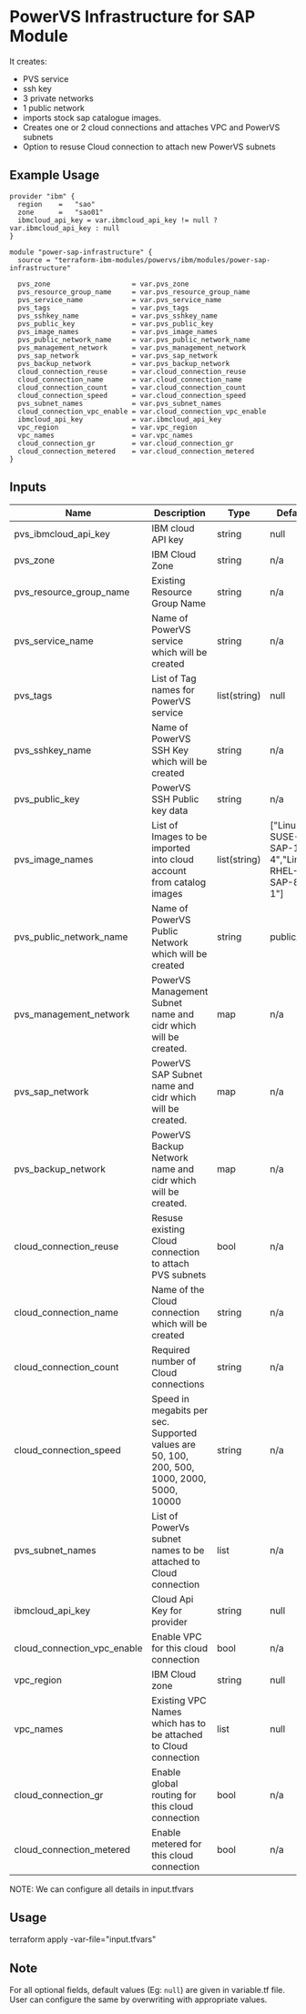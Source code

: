 # PowerVS Infrastructure for SAP Module

It creates:
- PVS service
- ssh key
- 3 private networks
- 1 public network
- imports stock sap catalogue images.
- Creates one or 2 cloud connections and attaches VPC and PowerVS subnets
- Option to resuse Cloud connection to attach new PowerVS subnets

## Example Usage
```
provider "ibm" {
  region    =   "sao"
  zone      =   "sao01"
  ibmcloud_api_key = var.ibmcloud_api_key != null ? var.ibmcloud_api_key : null
}

module "power-sap-infrastructure" {
  source = "terraform-ibm-modules/powervs/ibm/modules/power-sap-infrastructure"

  pvs_zone                    = var.pvs_zone
  pvs_resource_group_name     = var.pvs_resource_group_name
  pvs_service_name            = var.pvs_service_name
  pvs_tags                    = var.pvs_tags
  pvs_sshkey_name             = var.pvs_sshkey_name
  pvs_public_key              = var.pvs_public_key
  pvs_image_names             = var.pvs_image_names
  pvs_public_network_name     = var.pvs_public_network_name
  pvs_management_network      = var.pvs_management_network
  pvs_sap_network             = var.pvs_sap_network
  pvs_backup_network          = var.pvs_backup_network
  cloud_connection_reuse      = var.cloud_connection_reuse
  cloud_connection_name       = var.cloud_connection_name
  cloud_connection_count      = var.cloud_connection_count
  cloud_connection_speed      = var.cloud_connection_speed
  pvs_subnet_names            = var.pvs_subnet_names
  cloud_connection_vpc_enable = var.cloud_connection_vpc_enable
  ibmcloud_api_key            = var.ibmcloud_api_key
  vpc_region                  = var.vpc_region
  vpc_names                   = var.vpc_names
  cloud_connection_gr         = var.cloud_connection_gr
  cloud_connection_metered    = var.cloud_connection_metered
}
```

<!-- BEGINNING OF PRE-COMMIT-TERRAFORM DOCS HOOK -->

## Inputs

| Name                              | Description                                           | Type   | Default | Required |
|-----------------------------------|-------------------------------------------------------|--------|---------|----------|
| pvs\_ibmcloud_api_key | IBM cloud API key | string | null | optional |
| pvs\_zone | IBM Cloud Zone | string | n/a | yes |
| pvs\_resource\_group\_name | Existing Resource Group Name | string | n/a | yes |
| pvs\_service\_name | Name of PowerVS service which will be created | string | n/a | yes |
| pvs\_tags | List of Tag names for PowerVS service | list(string) | null | no |
| pvs\_sshkey\_name | Name of PowerVS SSH Key which will be created  | string | n/a | yes |
| pvs\_public\_key | PowerVS SSH Public key data | string | n/a | yes |
| pvs\_image\_names | List of Images to be imported into cloud account from catalog images | list(string) | ["Linux-SUSE-SAP-12-4","Linux-RHEL-SAP-8-1"] | yes |
| pvs\_public\_network\_name | Name of PowerVS Public Network which will be created  | string | public_net | yes |
| pvs\_management\_network | PowerVS Management Subnet name and cidr which will be created. | map | n/a | yes |
| pvs\_sap\_network | PowerVS SAP Subnet name and cidr which will be created. | map | n/a | yes |
| pvs\_backup\_network | PowerVS Backup Network name and cidr which will be created. | map | n/a | yes |
| cloud\_connection\_reuse | Resuse existing Cloud connection to attach PVS subnets | bool | n/a | yes |
| cloud\_connection\_name | Name of the Cloud connection which will be created | string | n/a | yes |
| cloud\_connection\_count | Required number of Cloud connections | string | n/a | yes |
| cloud\_connection\_speed | Speed in megabits per sec. Supported values are 50, 100, 200, 500, 1000, 2000, 5000, 10000 | string | n/a | yes |
| pvs\_subnet\_names | List of PowerVs subnet names to be attached to Cloud connection | list | n/a | yes |
| ibmcloud\_api\_key | Cloud Api Key for provider | string | null | optional |
| cloud\_connection\_vpc_enable | Enable VPC for this cloud connection | bool | n/a | yes |
| vpc\_region | IBM Cloud zone | string | null | yes |
| vpc\_names | Existing VPC Names which has to be attached to Cloud connection | list | null | yes |
| cloud\_connection\_gr | Enable global routing for this cloud connection | bool | n/a | yes |
| cloud\_connection\_metered | Enable metered for this cloud connection | bool | n/a | yes |

<!-- END OF PRE-COMMIT-TERRAFORM DOCS HOOK -->

NOTE: We can configure all details in input.tfvars

## Usage

terraform apply -var-file="input.tfvars"

## Note

For all optional fields, default values (Eg: `null`) are given in variable.tf file. User can configure the same by overwriting with appropriate values.